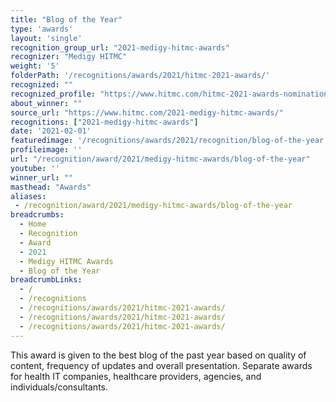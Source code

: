 ```yaml
---
title: "Blog of the Year"
type: 'awards'
layout: 'single'
recognition_group_url: "2021-medigy-hitmc-awards"
recognizer: "Medigy HITMC"
weight: '5'
folderPath: '/recognitions/awards/2021/hitmc-2021-awards/'
recognized: ""
recognized_profile: "https://www.hitmc.com/hitmc-2021-awards-nominations/"
about_winner: ""
source_url: "https://www.hitmc.com/2021-medigy-hitmc-awards/"
recognitions: ["2021-medigy-hitmc-awards"]
date: '2021-02-01'
featuredimage: '/recognitions/awards/2021/recognition/blog-of-the-year.jpg'
profileimage: ''
url: "/recognition/award/2021/medigy-hitmc-awards/blog-of-the-year"
youtube: ''
winner_url: ""
masthead: "Awards"
aliases:
 - /recognition/award/2021/medigy-hitmc-awards/blog-of-the-year 
breadcrumbs:
  - Home
  - Recognition
  - Award
  - 2021
  - Medigy HITMC Awards
  - Blog of the Year
breadcrumbLinks:
  - /
  - /recognitions
  - /recognitions/awards/2021/hitmc-2021-awards/
  - /recognitions/awards/2021/hitmc-2021-awards/
  - /recognitions/awards/2021/hitmc-2021-awards/
---
```


This award is given to the best blog of the past year based on quality of content, frequency of updates and overall presentation. Separate awards for health IT companies, healthcare providers, agencies, and individuals/consultants.